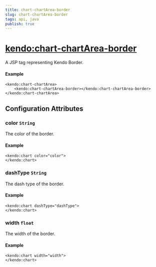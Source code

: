 ```yaml
---
title: chart-chartArea-border
slug: chart-chartArea-border
tags: api, java
publish: true
---
```


# <kendo:chart-chartArea-border>
A JSP tag representing Kendo Border.

#### Example
    <kendo:chart-chartArea>
        <kendo:chart-chartArea-border></kendo:chart-chartArea-border>
    </kendo:chart-chartArea>


## Configuration Attributes


### color `String`

The color of the border.

#### Example
    <kendo:chart color="color">
    </kendo:chart>



### dashType `String`

The dash type of the border.

#### Example
    <kendo:chart dashType="dashType">
    </kendo:chart>



### width `float`

The width of the border.

#### Example
    <kendo:chart width="width">
    </kendo:chart>


